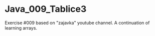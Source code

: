 # Java_009_Tablice3
Exercise #009 based on "zajavka" youtube channel.
A continuation of learning arrays.
